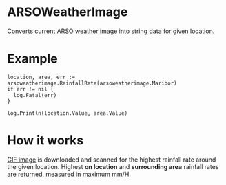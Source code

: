 # ARSOWeatherImage
Converts current ARSO weather image into string data for given location.

# Example
```golang
location, area, err := arsoweatherimage.RainfallRate(arsoweatherimage.Maribor)
if err != nil {
  log.Fatal(err)
}

log.Println(location.Value, area.Value)
```

# How it works
<a href="http://meteo.arso.gov.si/uploads/probase/www/observ/radar/si0-rm-anim.gif">GIF image</a> is downloaded and scanned for the highest rainfall rate around the given location. Highest **on location** and **surrounding area** rainfall rates are returned, measured in maximum mm/H.
